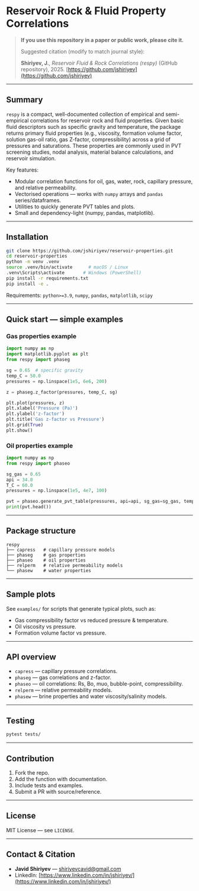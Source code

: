 # Reservoir Rock & Fluid Property Correlations

> **If you use this repository in a paper or public work, please cite it.**
>
> Suggested citation (modify to match journal style):
>
> **Shiriyev, J.**, *Reservoir Fluid & Rock Correlations (respy)* (GitHub repository), 2025. [https://github.com/jshiriyev](https://github.com/jshiriyev)

---

## Summary

`respy` is a compact, well-documented collection of empirical and semi-empirical correlations for reservoir rock and fluid properties. Given basic fluid descriptors such as specific gravity and temperature, the package returns primary fluid properties (e.g., viscosity, formation volume factor, solution gas-oil ratio, gas Z-factor, compressibility) across a grid of pressures and saturations. These properties are commonly used in PVT screening studies, nodal analysis, material balance calculations, and reservoir simulation.

Key features:

* Modular correlation functions for oil, gas, water, rock, capillary pressure, and relative permeability.
* Vectorised operations — works with `numpy` arrays and `pandas` series/dataframes.
* Utilities to quickly generate PVT tables and plots.
* Small and dependency-light (numpy, pandas, matplotlib).

---

## Installation

```bash
git clone https://github.com/jshiriyev/reservoir-properties.git
cd reservoir-properties
python -m venv .venv
source .venv/bin/activate      # macOS / Linux
.venv\Scripts\activate       # Windows (PowerShell)
pip install -r requirements.txt
pip install -e .
```

Requirements: `python>=3.9`, `numpy`, `pandas`, `matplotlib`, `scipy`

---

## Quick start — simple examples

### Gas properties example

```python
import numpy as np
import matplotlib.pyplot as plt
from respy import phaseg

sg = 0.65  # specific gravity
temp_C = 50.0
pressures = np.linspace(1e5, 6e6, 200)

z = phaseg.z_factor(pressures, temp_C, sg)

plt.plot(pressures, z)
plt.xlabel('Pressure (Pa)')
plt.ylabel('z-factor')
plt.title('Gas z-factor vs Pressure')
plt.grid(True)
plt.show()
```

### Oil properties example

```python
import numpy as np
from respy import phaseo

sg_gas = 0.65
api = 34.0
T_C = 60.0
pressures = np.linspace(1e5, 4e7, 100)

pvt = phaseo.generate_pvt_table(pressures, api=api, sg_gas=sg_gas, temp_C=T_C)
print(pvt.head())
```

---

## Package structure

```
respy
├── capress   # capillary pressure models
├── phaseg    # gas properties
├── phaseo    # oil properties
├── relperm   # relative permeability models
└── phasew    # water properties
```

---

## Sample plots

See `examples/` for scripts that generate typical plots, such as:

* Gas compressibility factor vs reduced pressure & temperature.
* Oil viscosity vs pressure.
* Formation volume factor vs pressure.

---

## API overview

* `capress` — capillary pressure correlations.
* `phaseg` — gas correlations and z-factor.
* `phaseo` — oil correlations: Rs, Bo, muo, bubble-point, compressibility.
* `relperm` — relative permeability models.
* `phasew` — brine properties and water viscosity/salinity models.

---

## Testing

```bash
pytest tests/
```

---

## Contribution

1. Fork the repo.
2. Add the function with documentation.
3. Include tests and examples.
4. Submit a PR with source/reference.

---

## License

MIT License — see `LICENSE`.

---

## Contact & Citation

* **Javid Shiriyev** — [shiriyevcavid@gmail.com](mailto:shiriyevcavid@gmail.com)
* LinkedIn: [https://www.linkedin.com/in/jshiriyev/](https://www.linkedin.com/in/jshiriyev/)

